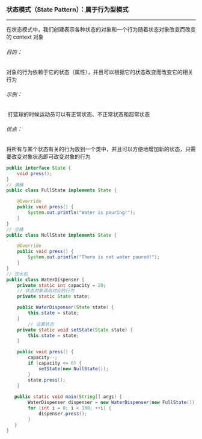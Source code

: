 ### 状态模式（State Pattern）：属于行为型模式

------

​	在状态模式中，我们创建表示各种状态的对象和一个行为随着状态对象改变而改变的 context 对象

###### 目的：

​	对象的行为依赖于它的状态（属性），并且可以根据它的状态改变而改变它的相关行为

###### 示例：

​	打篮球的时候运动员可以有正常状态、不正常状态和超常状态

###### 优点： 

​	将所有与某个状态有关的行为放到一个类中，并且可以方便地增加新的状态，只需要改变对象状态即可改变对象的行为

```java
public interface State {
    void press();
}
// 满桶
public class FullState implements State {

    @Override
    public void press() {
        System.out.println("Water is pouring!");
    }
}
// 空桶
public class NullState implements State {

    @Override
    public void press() {
        System.out.println("There is not water poured!");
    }
}
// 饮水机
public class WaterDispenser {
    private static int capacity = 20;
  	// 状态对象调用对应的行为
    private static State state;

    public WaterDispenser(State state) {
        this.state = state;
    }
		// 设置状态
    private static void setState(State state) {
        this.state = state;
    }

    public void press() {
        capacity--;
        if (capacity <= 0) {
            setState(new NullState());
        }
        state.press();
    }
   
   public static void main(String[] args) {
        WaterDispenser dispenser = new WaterDispenser(new FullState());
        for (int i = 0; i < 100; ++i) {
            dispenser.press();
        }
   }
}
```

